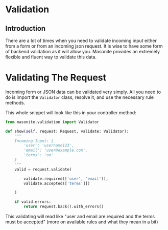 # Validation

## Introduction

There are a lot of times when you need to validate incoming input either from a form or from an incoming json request. It is wise to have some form of backend validation as it will allow you. Masonite provides an extremely flexible and fluent way to validate this data.

# Validating The Request

Incoming form or JSON data can be validated very simply. All you  need to do is import the `Validator` class, resolve it, and use the necessary rule methods.

This whole snippet will look like this in your controller method:

```python
from masonite.validation import Validator

def show(self, request: Request, validate: Validator):
    """
    Incoming Input: {
        'user': 'username123',
        'email': 'user@example.com',
        'terms': 'on'
    }
    """
    valid = request.validate(

        validate.required(['user', 'email']),
        validate.accepted(['terms']])

    )

    if valid.errors:
        return request.back().with_errors()
```

This validating will read like "user and email are required and the terms must be accepted" (more on available rules and what they mean in a bit)

 